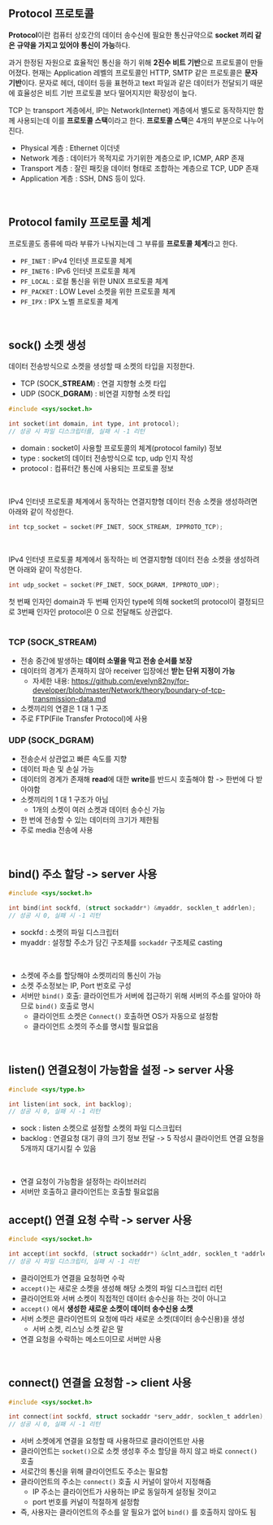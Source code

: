 ## Protocol 프로토콜

**Protocol**이란 컴퓨터 상호간의 데이터 송수신에 필요한 통신규약으로 **socket 끼리 같은 규약을 가지고 있어야 통신이 가능**하다.<br>

과거 한정된 자원으로 효율적인 통신을 하기 위해 **2진수 비트 기반**으로 프로토콜이 만들어졌다. 
현재는 Application 레벨의 프로토콜인 HTTP, SMTP 같은 프로토콜은 **문자 기반**이다. 
문자로 헤더, 데이터 등을 표현하고 text 파일과 같은 데이터가 전달되기 때문에 효율성은 비트 기반 프로토콜 보다 떨어지지만 확장성이 높다.<br>

TCP 는 transport 계층에서, IP는 Network(Internet) 계층에서 별도로 동작하지만 함께 사용되는데 이를 **프로토콜 스택**이라고 한다.
**프로토콜 스택**은 4개의 부분으로 나누어진다.

- Physical 계층 : Ethernet 이더넷
- Network 계층 : 데이터가 목적지로 가기위한 계층으로 IP, ICMP, ARP 존재
- Transport 계층 : 잘린 패킷을 데이터 형태로 조합하는 계층으로 TCP, UDP 존재
- Application 계층 : SSH, DNS 등이 있다.
<br>

## Protocol family 프로토콜 체계

프로토콜도 종류에 따라 부류가 나눠지는데 그 부류를 **프로토콜 체계**라고 한다.

- ```PF_INET``` : IPv4 인터넷 프로토콜 체계
- ```PF_INET6``` : IPv6 인터넷 프로토콜 체계
- ```PF_LOCAL``` : 로컬 통신을 위한 UNIX 프로토콜 체계
- ```PF_PACKET``` : LOW Level 소켓을 위한 프로토콜 체계
- ```PF_IPX``` : IPX 노벨 프로토콜 체계
<br>

## sock() 소켓 생성

데이터 전송방식으로 소켓을 생성할 때 소켓의 타입을 지정한다.

- TCP (SOCK_**STREAM**) : 연결 지향형 소켓 타입
- UDP (SOCK_**DGRAM**) : 비연결 지향형 소켓 타입

```c
#include <sys/socket.h>

int socket(int domain, int type, int protocol);
// 성공 시 파일 디스크립터를, 실패 시 -1 리턴
```
- domain : socket이 사용할 프로토콜의 체계(protocol family) 정보
- type : socket의 데이터 전송방식으로 tcp, udp 인지 작성
- protocol : 컴퓨터간 통신에 사용되는 프로토콜 정보
<br>

IPv4 인터넷 프로토콜 체계에서 동작하는 연결지향형 데이터 전송 소켓을 생성하려면 아래와 같이 작성한다.<br>

```c
int tcp_socket = socket(PF_INET, SOCK_STREAM, IPPROTO_TCP);
```

<br>

IPv4 인터넷 프로토콜 체계에서 동작하는 비 연결지향형 데이터 전송 소켓을 생성하려면 아래와 같이 작성한다.<br>

```c
int udp_socket = socket(PF_INET, SOCK_DGRAM, IPPROTO_UDP);
```

첫 번째 인자인 domain과 두 번째 인자인 type에 의해 socket의 protocol이 결정되므로 3번째 인자인 protocol은 0 으로 전달해도 상관없다.<br><br>

### TCP (SOCK_STREAM)

- 전송 중간에 발생하는 **데이터 소멸을 막고 전송 순서를 보장**
- 데이터의 경계가 존재하지 않아 receiver 입장에선 **받는 단위 지정이 가능**
  - 자세한 내용: https://github.com/evelyn82ny/for-developer/blob/master/Network/theory/boundary-of-tcp-transmission-data.md
- 소켓끼리의 연결은 1 대 1 구조
- 주로 FTP(File Transfer Protocol)에 사용

### UDP (SOCK_DGRAM)

- 전송순서 상관없고 빠른 속도를 지향
- 데이터 파손 및 손실 가능
- 데이터의 경계가 존재해 **read**에 대한 **write**를 반드시 호출해야 함 -> 한번에 다 받아야함
- 소켓끼리의 1 대 1 구조가 아님
  - 1개의 소켓이 여러 소켓과 데이터 송수신 가능
- 한 번에 전송할 수 있는 데이터의 크기가 제한됨
- 주로 media 전송에 사용
<br>

## bind() 주소 할당 -> server 사용

```c
#include <sys/socket.h>

int bind(int sockfd, (struct sockaddr*) &myaddr, socklen_t addrlen);
// 성공 시 0, 실패 시 -1 리턴
```
- sockfd : 소켓의 파일 디스크립터
- myaddr : 설정할 주소가 담긴 구조체를 ```sockaddr``` 구조체로 casting 
<br>
 
- 소켓에 주소를 할당해야 소켓끼리의 통신이 가능
- 소켓 주소정보는 IP, Port 번호로 구성
- 서버만 ```bind()``` 호출: 클라이언트가 서버에 접근하기 위해 서버의 주소를 알아야 하므로 ```bind()``` 호출로 명시
  - 클라이언트 소켓은 ```Connect()``` 호출하면 OS가 자동으로 설정함
  - 클라이언트 소켓의 주소를 명시할 필요없음
<br>

## listen() 연결요청이 가능함을 설정 -> server 사용

```c
#include <sys/type.h>

int listen(int sock, int backlog);
// 성공 시 0, 실패 시 -1 리턴
```
- sock : listen 소켓으로 설정할 소켓의 파일 디스크립터
- backlog : 연결요청 대기 큐의 크기 정보 전달 -> 5 작성시 클라이언트 연결 요청을 5개까지 대기시킬 수 있음
<br>

- 연결 요청이 가능함을 설정하는 라이브러리
- 서버만 호출하고 클라이언트는 호출할 필요없음
  <br>

## accept() 연결 요청 수락 -> server 사용

```c
#include <sys/socket.h>

int accept(int sockfd, (struct sockaddr*) &clnt_addr, socklen_t *addrlen);
// 성공 시 파일 디스크립터, 실패 시 -1 리턴
```

- 클라이언트가 연결을 요청하면 수락
- ```accept()```는 새로운 소켓을 생성해 해당 소켓의 파일 디스크립터 리턴
- 클라이언트와 서버 소켓이 직접적인 데이터 송수신을 하는 것이 아니고
- ```accept()``` 에서 **생성한 새로운 소켓이 데이터 송수신용 소켓**
- 서버 소켓은 클라이언트의 요청에 따라 새로운 소켓(데이터 송수신용)을 생성
  - 서버 소켓, 리스닝 소켓 같은 말
- 연결 요청을 수락하는 메소드이므로 서버만 사용
<br>

## connect() 연결을 요청함 -> client 사용

```c
#include <sys/socket.h>

int connect(int sockfd, struct sockaddr *serv_addr, socklen_t addrlen);
// 성공 시 0, 실패 시 -1 리턴
```

- 서버 소켓에게 연결을 요청할 때 사용하므로 클라이언트만 사용
- 클라이언트는 ```socket()```으로 소켓 생성후 주소 할당을 하지 않고 바로 ```connect()``` 호출
- 서로간의 통신을 위해 클라이언트도 주소는 필요함
- 클라이언트의 주소는 ```connect()``` 호출 시 커널이 알아서 지정해줌
  - IP 주소는 클라이언트가 사용하는 IP로 동일하게 설정될 것이고
  - port 번호를 커널이 적절하게 설정함
- 즉, 사용자는 클라이언트의 주소를 알 필요가 없어 ```bind()``` 를 호출하지 않아도 됨
